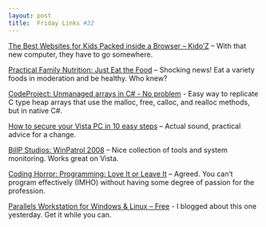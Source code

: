 ```yaml
---
layout: post
title:  Friday Links #32
---
```

[The Best Websites for Kids Packed inside a Browser – Kido’Z](http://www.labnol.org/home/kids/best-websites-for-kids-browser/6251/) – With that new computer, they have to go somewhere.

[Practical Family Nutrition: Just Eat the Food](http://practicalfamilynutrition.blogspot.com/2008/12/just-eat-food.html) – Shocking news! Eat a variety foods in moderation and be healthy. Who knew?

[CodeProject: Unmanaged arrays in C# - No problem](http://www.codeproject.com/KB/cs/UnmanagedArraysInCSharp.aspx) - Easy way to replicate C type heap arrays that use the malloc, free, calloc, and realloc methods, but in native C#.

[How to secure your Vista PC in 10 easy steps](http://www.computerworld.com/action/article.do?command=viewArticleBasic&articleId=9124567&source=rss_news) – Actual sound, practical advice for a change.

[BillP Studios: WinPatrol 2008](http://www.winpatrol.com/) – Nice collection of tools and system monitoring. Works great on Vista.

[Coding Horror: Programming: Love It or Leave It](http://www.codinghorror.com/blog/archives/001202.html) – Agreed. You can’t program effectively (IMHO) without having some degree of passion for the profession.

[Parallels Workstation for Windows & Linux – Free](http://www.labnol.org/software/download-parallels-workstation-free/6297/) - I blogged about this one yesterday. Get it while you can.
